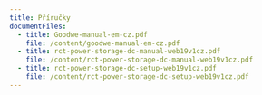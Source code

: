 ```yaml
---
title: Příručky
documentFiles:
  - title: Goodwe-manual-em-cz.pdf
    file: /content/goodwe-manual-em-cz.pdf
  - title: rct-power-storage-dc-manual-web19v1cz.pdf
    file: /content/rct-power-storage-dc-manual-web19v1cz.pdf
  - title: rct-power-storage-dc-setup-web19v1cz.pdf
    file: /content/rct-power-storage-dc-setup-web19v1cz.pdf
---
```

